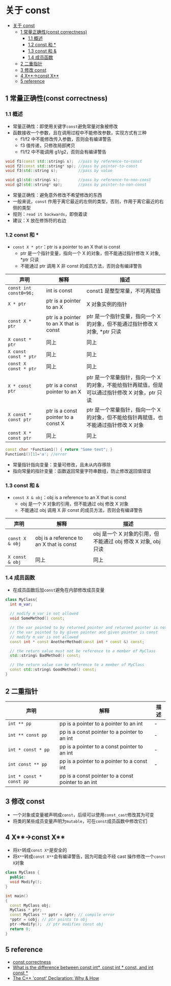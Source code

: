 # 关于 const

- [关于 const](#%E5%85%B3%E4%BA%8E-const)
  - [1 常量正确性(const correctness)](#1-%E5%B8%B8%E9%87%8F%E6%AD%A3%E7%A1%AE%E6%80%A7const-correctness)
    - [1.1 概述](#11-%E6%A6%82%E8%BF%B0)
    - [1.2 const 和 *](#12-const-%E5%92%8C)
    - [1.3 const 和 &](#13-const-%E5%92%8C)
    - [1.4 成员函数](#14-%E6%88%90%E5%91%98%E5%87%BD%E6%95%B0)
  - [2 二重指针](#2-%E4%BA%8C%E9%87%8D%E6%8C%87%E9%92%88)
  - [3 修改 const](#3-%E4%BF%AE%E6%94%B9-const)
  - [4 X**->const X**](#4-x-const-x)
  - [5 reference](#5-reference)

## 1 常量正确性(const correctness)

### 1.1 概述

- 常量正确性：即使用关键字`const`避免常量对象被修改
- 函数接收一个参数，且在调用过程中不能修改参数，实现方式有三种
  - f1/f2 中不能修改传入参数，否则会有编译警告
  - f3 值传递，只修改局部拷贝
  - f1/f2 中不能调用 g1/g2，否则会有编译警告

```cpp
void f1(const std::string& s);  //pass by reference-to-const
void f2(const std::string* sp); //pass by pointer-to-const
void f3(std::string s);         //pass by value

void g1(std::string& s);        //pass by reference-to-non-const
void g2(std::string* sp);       //pass by pointer-to-non-const
```

- 常量正确性：避免意外修改不希望修改的东西
- 一般来说，`const` 作用于离它最近的左侧的类型，否则，作用于离它最近的右侧的类型
- 规则：`read it backwards`，即倒着读
- 建议：X 放在修饰符的右边

### 1.2 const 和 *

- `const X * ptr`：ptr is a pointer to an X that is const
  - ptr 是一个指针变量，指向一个 X 的对象，但不能通过指针修改 X 对象, *ptr 只读
  - 不能通过 ptr 调用 X 非 const 的成员方法，否则会有编译警告

| 声明 | 解释 | 描述 |
| --- | --- | --- |
| `const int const0=96;` | int is const | const1 是整型常量，不可再赋值 |
| `X * ptr` | ptr is a pointer to an X | X 对象实例的指针 |
| `const X * ptr` | ptr is a pointer to an X that is const | ptr 是一个指针变量，指向一个 X 的对象，但不能通过指针修改 X 对象, *ptr 只读 |
| `X const * ptr` | 同上 | 同上 |
| `X const const * ptr` | 同上 | 同上 |
| `const X const * ptr` | 同上 | 同上 |
| `X * const ptr` | ptr is a const pointer to an X | ptr 是一个常量指针，指向一个 X 的对象，不能给指针再赋值，但是可以通过指针修改 X 对象，ptr 只读 |
| `X const * const ptr` | ptr is a const pointer to a const X | ptr 是一个常量指针，指向一个 X 的对象，但不能给指针再赋值，也不能通过指针修改 X 对象 |
| `const X * const ptr` | 同上 | 同上 |

```cpp
const char *Function1() { return "Some text"; }
Function1()[1]='a'; //error
```

- 常量指针指向变量：变量可修改，且未从内存移除
- 指向常量的指针变量：函数返回常量字符串数组，防止修改返回值错误

### 1.3 const 和 &

- `const X & obj`：obj is a reference to an X that is const
  - obj 是一个 X 对象的引用，但不能通过 obj 修改 X 对象
  - 不能通过 obj 调用 X 非 const 的成员方法，否则会有编译警告

| 声明 | 解释 | 描述 |
| --- | --- | --- |
| `const X & obj` | obj is a reference to an X that is const | obj 是一个 X 对象的引用，但不能通过 obj 修改 X 对象, obj 只读 |
| `X const & obj` | 同上 | 同上 |

### 1.4 成员函数

- 在成员函数后加`const`避免在内部修改成员变量

```cpp
class MyClass{
  int m_var;
  
  // modify m_var is not allowed
  void SomeMethod() const;

  // the var pointed to by returned pointer and returned pointer is not allowed to altered
  // the var pointed to by given pointer and given pointer is const
  // modify m_var is not allowed
  const int * const AnotherMethod(const int * const &) const;

  // the return value must not be reference to a member of MyClass
  std::string& BadMethod() const;

  // the return value can be reference to a member of MyClass
  const std::string& GoodMethod() const;
}
```

## 2 二重指针

| 声明 | 解释 | 描述 |
| --- | --- | --- |
| `int ** pp` | pp is a pointer to a pointer to an int | - |
| `int ** const pp` | pp is a const pointer to a pointer to an int | - |
| `int * const * pp` | pp is a pointer to a const pointer to an int | - |
| `int const ** pp` | pp is a pointer to a pointer to a const int | - |
| `int * const * const pp` | pp is a const pointer to a const pointer to an int |

## 3 修改 const

- 一个对象或变量被声明成`const`，后续可以使用`const_cast`修改其为可变
- 将类的某些成员变量声明为`mutable`，可在`const`成员函数中修改它们

## 4 X**->const X**

- 将`X*`转成`const X*`是安全的
- 将`X**`转成`const X**`会有编译警告，因为可能会不经 cast 操作修改一个`const X`对象

```cpp
class MyClass {
  public:
  void Modify();
}

int main()
{
  const MyClass obj;
  MyClass * ptr;
  const MyClass ** pptr = &ptr; // compile error
  *pptr = &obj; // ptr points to obj
  ptr->Modify();  // ptr modifies const obj
  return 0;
}
```

## 5 reference

- [const correctness](https://isocpp.org/wiki/faq/const-correctness)
- [What is the difference between const int\*, const int \* const, and int const \*](https://stackoverflow.com/questions/1143262/what-is-the-difference-between-const-int-const-int-const-and-int-const)
- [The C++ 'const' Declaration: Why & How](http://duramecho.com/ComputerInformation/WhyHowCppConst.html)
